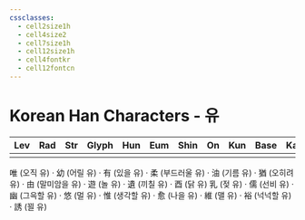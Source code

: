 ```yaml
---
cssclasses:
  - cell2size1h
  - cell4size2
  - cell7size1h
  - cell12size1h
  - cell4fontkr
  - cell12fontcn
---
```


# Korean Han Characters - 유

| Lev | Rad | Str | Glyph | Hun | Eum | Shin | On  | Kun | Base | Kana | Simp | Man | Can | Viet |
| :-: | :-: | :-: | :---: | :-: | :-: | :--: | :-: | :-: | :--: | :--: | :--: | :-: | :-: | :--: |
|     |     |     |       |     |     |      |     |     |      |      |      |     |     |      |
	
唯 (오직 유) · 幼 (어릴 유) · 有 (있을 유) · 柔 (부드러울 유) · 油 (기름 유) · 猶 (오히려 유) · 由 (말미암을 유) · 遊 (놀 유) · 遺 (끼칠 유) · 酉 (닭 유)
乳 (젖 유) · 儒 (선비 유) · 幽 (그윽할 유) · 悠 (멀 유) · 惟 (생각할 유) · 愈 (나을 유) · 維 (맬 유) · 裕 (넉넉할 유) · 誘 (꾈 유)